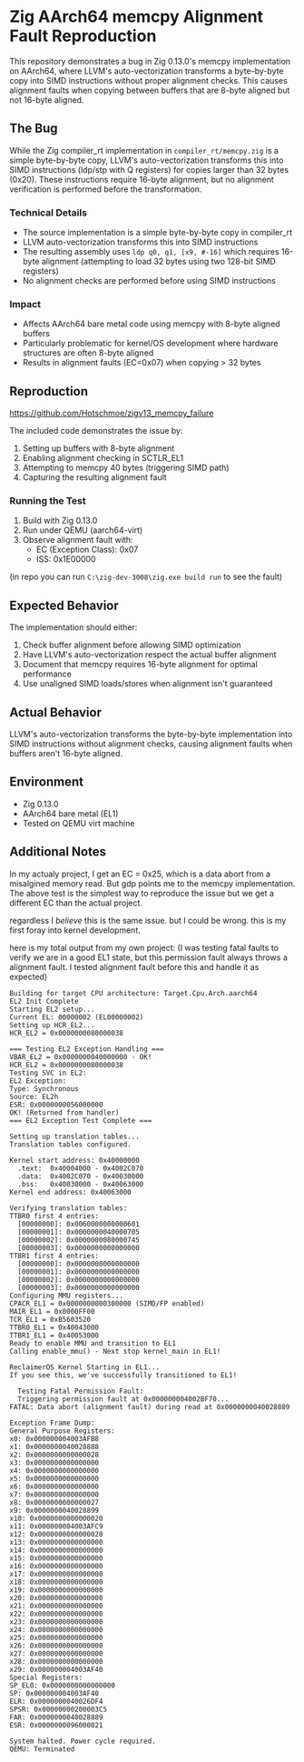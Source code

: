 # Zig AArch64 memcpy Alignment Fault Reproduction

This repository demonstrates a bug in Zig 0.13.0's memcpy implementation on AArch64, where LLVM's auto-vectorization transforms a byte-by-byte copy into SIMD instructions without proper alignment checks. This causes alignment faults when copying between buffers that are 8-byte aligned but not 16-byte aligned.

## The Bug

While the Zig compiler_rt implementation in `compiler_rt/memcpy.zig` is a simple byte-by-byte copy, LLVM's auto-vectorization transforms this into SIMD instructions (ldp/stp with Q registers) for copies larger than 32 bytes (0x20). These instructions require 16-byte alignment, but no alignment verification is performed before the transformation.

### Technical Details
- The source implementation is a simple byte-by-byte copy in compiler_rt
- LLVM auto-vectorization transforms this into SIMD instructions
- The resulting assembly uses `ldp q0, q1, [x9, #-16]` which requires 16-byte alignment (attempting to load 32 bytes using two 128-bit SIMD registers)
- No alignment checks are performed before using SIMD instructions

### Impact
- Affects AArch64 bare metal code using memcpy with 8-byte aligned buffers
- Particularly problematic for kernel/OS development where hardware structures are often 8-byte aligned
- Results in alignment faults (EC=0x07) when copying > 32 bytes

## Reproduction

https://github.com/Hotschmoe/zigv13_memcpy_failure

The included code demonstrates the issue by:
1. Setting up buffers with 8-byte alignment
2. Enabling alignment checking in SCTLR_EL1
3. Attempting to memcpy 40 bytes (triggering SIMD path)
4. Capturing the resulting alignment fault

### Running the Test
1. Build with Zig 0.13.0
2. Run under QEMU (aarch64-virt)
3. Observe alignment fault with:
   - EC (Exception Class): 0x07
   - ISS: 0x1E00000

(in repo you can run ```C:\zig-dev-3008\zig.exe build run``` to see the fault)

## Expected Behavior

The implementation should either:
1. Check buffer alignment before allowing SIMD optimization
2. Have LLVM's auto-vectorization respect the actual buffer alignment
3. Document that memcpy requires 16-byte alignment for optimal performance
4. Use unaligned SIMD loads/stores when alignment isn't guaranteed

## Actual Behavior

LLVM's auto-vectorization transforms the byte-by-byte implementation into SIMD instructions without alignment checks, causing alignment faults when buffers aren't 16-byte aligned.

## Environment
- Zig 0.13.0
- AArch64 bare metal (EL1)
- Tested on QEMU virt machine

## Additional Notes

In my actualy project, I get an EC = 0x25, which is a data abort from a misalgined memory read. But gdp points me to the memcpy implementation. The above test is the simplest way to reproduce the issue but we get a different EC than the actual project.

regardless I *believe* this is the same issue. but I could be wrong. this is my first foray into kernel development.

here is my total output from my own project: (I was testing fatal faults to verify we are in a good EL1 state, but this permission fault always throws a alignment fault. I tested alignment fault before this and handle it as expected)

```
Building for target CPU architecture: Target.Cpu.Arch.aarch64
EL2 Init Complete
Starting EL2 setup...
Current EL: 00000002 (EL00000002)
Setting up HCR_EL2...
HCR_EL2 = 0x0000000080000038

=== Testing EL2 Exception Handling ===
VBAR_EL2 = 0x0000000040000000 - OK!
HCR_EL2 = 0x0000000080000038
Testing SVC in EL2:
EL2 Exception:
Type: Synchronous
Source: EL2h
ESR: 0x0000000056000000
OK! (Returned from handler)
=== EL2 Exception Test Complete ===

Setting up translation tables...
Translation tables configured.

Kernel start address: 0x40000000
  .text:  0x40004000 - 0x4002C070
  .data:  0x4002C070 - 0x40030000
  .bss:   0x40030000 - 0x40063000
Kernel end address: 0x40063000

Verifying translation tables:
TTBR0 first 4 entries:
  [00000000]: 0x0060000000000601
  [00000001]: 0x0000000040000705
  [00000002]: 0x0000000080000745
  [00000003]: 0x0000000000000000
TTBR1 first 4 entries:
  [00000000]: 0x0000000000000000
  [00000001]: 0x0000000000000000
  [00000002]: 0x0000000000000000
  [00000003]: 0x0000000000000000
Configuring MMU registers...
CPACR_EL1 = 0x0000000000300000 (SIMD/FP enabled)
MAIR_EL1 = 0x0000FF00
TCR_EL1 = 0xB5603520
TTBR0_EL1 = 0x40043000
TTBR1_EL1 = 0x40053000
Ready to enable MMU and transition to EL1
Calling enable_mmu() - Next stop kernel_main in EL1!

ReclaimerOS Kernel Starting in EL1...
If you see this, we've successfully transitioned to EL1!

  Testing Fatal Permission Fault:
  Triggering permission fault at 0x000000004002BF70...
FATAL: Data abort (alignment fault) during read at 0x0000000040028889

Exception Frame Dump:
General Purpose Registers:
x0: 0x000000004003AFB8
x1: 0x0000000040028888
x2: 0x0000000000000028
x3: 0x0000000000000000
x4: 0x0000000000000000
x5: 0x0000000000000000
x6: 0x0000000000000000
x7: 0x0000000000000000
x8: 0x0000000000000027
x9: 0x0000000040028899
x10: 0x0000000000000020
x11: 0x000000004003AFC9
x12: 0x0000000000000020
x13: 0x0000000000000000
x14: 0x0000000000000000
x15: 0x0000000000000000
x16: 0x0000000000000000
x17: 0x0000000000000000
x18: 0x0000000000000000
x19: 0x0000000000000000
x20: 0x0000000000000000
x21: 0x0000000000000000
x22: 0x0000000000000000
x23: 0x0000000000000000
x24: 0x0000000000000000
x25: 0x0000000000000000
x26: 0x0000000000000000
x27: 0x0000000000000000
x28: 0x0000000000000000
x29: 0x000000004003AF40
Special Registers:
SP_EL0: 0x0000000000000000
SP: 0x000000004003AF40
ELR: 0x0000000040026DF4
SPSR: 0x00000000200003C5
FAR: 0x0000000040028889
ESR: 0x0000000096000021

System halted. Power cycle required.
QEMU: Terminated
```